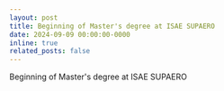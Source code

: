 ```yaml
---
layout: post
title: Beginning of Master's degree at ISAE SUPAERO
date: 2024-09-09 00:00:00-0000
inline: true
related_posts: false
---
```


Beginning of Master's degree at ISAE SUPAERO